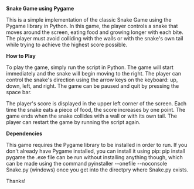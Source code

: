 **Snake Game using Pygame**

This is a simple implementation of the classic Snake Game using the Pygame library in Python. In this game, the player controls a snake that moves around the screen, eating food and growing longer with each bite. The player must avoid colliding with the walls or with the snake's own tail while trying to achieve the highest score possible.



**How to Play**

To play the game, simply run the script in Python. The game will start immediately and the snake will begin moving to the right. The player can control the snake's direction using the arrow keys on the keyboard: up, down, left, and right. The game can be paused and quit by pressing the space bar.

The player's score is displayed in the upper left corner of the screen. Each time the snake eats a piece of food, the score increases by one point. The game ends when the snake collides with a wall or with its own tail. The player can restart the game by running the script again.



**Dependencies**

This game requires the Pygame library to be installed in order to run. If you don't already have Pygame installed, you can install it using pip:
pip install pygame
the .exe file can be run without installing anything though, which can be made using the command pyinstaller --onefile --noconsole Snake.py (windows) once you get into the directpry where Snake.py exists.

Thanks!



